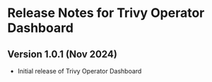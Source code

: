 Release Notes for Trivy Operator Dashboard
===========================

Version 1.0.1 (Nov 2024)
------------------------
* Initial release of Trivy Operator Dashboard